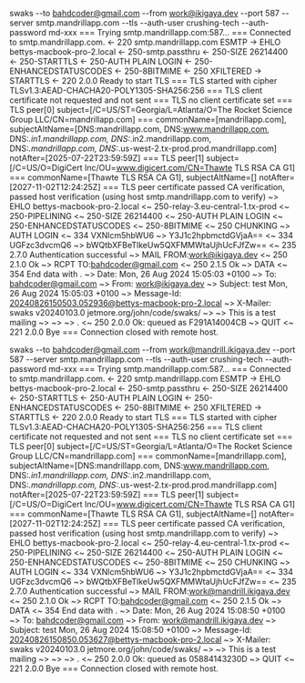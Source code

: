swaks --to bahdcoder@gmail.com --from work@ikigaya.dev --port 587 --server smtp.mandrillapp.com --tls --auth-user crushing-tech --auth-password md-xxx
=== Trying smtp.mandrillapp.com:587...
=== Connected to smtp.mandrillapp.com.
<- 220 smtp.mandrillapp.com ESMTP
-> EHLO bettys-macbook-pro-2.local
<- 250-smtp.passthru
<- 250-SIZE 26214400
<- 250-STARTTLS
<- 250-AUTH PLAIN LOGIN
<- 250-ENHANCEDSTATUSCODES
<- 250-8BITMIME
<- 250 XFILTERED
-> STARTTLS
<- 220 2.0.0 Ready to start TLS
=== TLS started with cipher TLSv1.3:AEAD-CHACHA20-POLY1305-SHA256:256
=== TLS client certificate not requested and not sent
=== TLS no client certificate set
=== TLS peer[0] subject=[/C=US/ST=Georgia/L=Atlanta/O=The Rocket Science Group LLC/CN=mandrillapp.com]
=== commonName=[mandrillapp.com], subjectAltName=[DNS:mandrillapp.com, DNS:www.mandrillapp.com, DNS:*.in1.mandrillapp.com, DNS:*.in2.mandrillapp.com, DNS:*.mandrillapp.com, DNS:*.us-west-2.tx-prod.prod.mandrillapp.com] notAfter=[2025-07-22T23:59:59Z]
=== TLS peer[1] subject=[/C=US/O=DigiCert Inc/OU=www.digicert.com/CN=Thawte TLS RSA CA G1]
=== commonName=[Thawte TLS RSA CA G1], subjectAltName=[] notAfter=[2027-11-02T12:24:25Z]
=== TLS peer certificate passed CA verification, passed host verification (using host smtp.mandrillapp.com to verify)
~> EHLO bettys-macbook-pro-2.local
<~ 250-relay-3.eu-central-1.tx-prod
<~ 250-PIPELINING
<~ 250-SIZE 26214400
<~ 250-AUTH PLAIN LOGIN
<~ 250-ENHANCEDSTATUSCODES
<~ 250-8BITMIME
<~ 250 CHUNKING
~> AUTH LOGIN
<~ 334 VXNlcm5hbWU6
~> Y3J1c2hpbmctdGVjaA==
<~ 334 UGFzc3dvcmQ6
~> bWQtbXFBeTlkeUw5QXFMMWtaUjhUcFJfZw==
<~ 235 2.7.0 Authentication successful
~> MAIL FROM:<work@ikigaya.dev>
<~ 250 2.1.0 Ok
~> RCPT TO:<bahdcoder@gmail.com>
<~ 250 2.1.5 Ok
~> DATA
<~ 354 End data with <CR><LF>.<CR><LF>
~> Date: Mon, 26 Aug 2024 15:05:03 +0100
~> To: bahdcoder@gmail.com
~> From: work@ikigaya.dev
~> Subject: test Mon, 26 Aug 2024 15:05:03 +0100
~> Message-Id: <20240826150503.052936@bettys-macbook-pro-2.local>
~> X-Mailer: swaks v20240103.0 jetmore.org/john/code/swaks/
~>
~> This is a test mailing
~>
~>
~> .
<~ 250 2.0.0 Ok: queued as F291A14004CB
~> QUIT
<~ 221 2.0.0 Bye
=== Connection closed with remote host.

swaks --to bahdcoder@gmail.com --from work@mandrill.ikigaya.dev --port 587 --server smtp.mandrillapp.com --tls --auth-user crushing-tech --auth-password md-xxx
=== Trying smtp.mandrillapp.com:587...
=== Connected to smtp.mandrillapp.com.
<- 220 smtp.mandrillapp.com ESMTP
-> EHLO bettys-macbook-pro-2.local
<- 250-smtp.passthru
<- 250-SIZE 26214400
<- 250-STARTTLS
<- 250-AUTH PLAIN LOGIN
<- 250-ENHANCEDSTATUSCODES
<- 250-8BITMIME
<- 250 XFILTERED
-> STARTTLS
<- 220 2.0.0 Ready to start TLS
=== TLS started with cipher TLSv1.3:AEAD-CHACHA20-POLY1305-SHA256:256
=== TLS client certificate not requested and not sent
=== TLS no client certificate set
=== TLS peer[0] subject=[/C=US/ST=Georgia/L=Atlanta/O=The Rocket Science Group LLC/CN=mandrillapp.com]
=== commonName=[mandrillapp.com], subjectAltName=[DNS:mandrillapp.com, DNS:www.mandrillapp.com, DNS:*.in1.mandrillapp.com, DNS:*.in2.mandrillapp.com, DNS:*.mandrillapp.com, DNS:*.us-west-2.tx-prod.prod.mandrillapp.com] notAfter=[2025-07-22T23:59:59Z]
=== TLS peer[1] subject=[/C=US/O=DigiCert Inc/OU=www.digicert.com/CN=Thawte TLS RSA CA G1]
=== commonName=[Thawte TLS RSA CA G1], subjectAltName=[] notAfter=[2027-11-02T12:24:25Z]
=== TLS peer certificate passed CA verification, passed host verification (using host smtp.mandrillapp.com to verify)
~> EHLO bettys-macbook-pro-2.local
<~ 250-relay-4.eu-central-1.tx-prod
<~ 250-PIPELINING
<~ 250-SIZE 26214400
<~ 250-AUTH PLAIN LOGIN
<~ 250-ENHANCEDSTATUSCODES
<~ 250-8BITMIME
<~ 250 CHUNKING
~> AUTH LOGIN
<~ 334 VXNlcm5hbWU6
~> Y3J1c2hpbmctdGVjaA==
<~ 334 UGFzc3dvcmQ6
~> bWQtbXFBeTlkeUw5QXFMMWtaUjhUcFJfZw==
<~ 235 2.7.0 Authentication successful
~> MAIL FROM:<work@mandrill.ikigaya.dev>
<~ 250 2.1.0 Ok
~> RCPT TO:<bahdcoder@gmail.com>
<~ 250 2.1.5 Ok
~> DATA
<~ 354 End data with <CR><LF>.<CR><LF>
~> Date: Mon, 26 Aug 2024 15:08:50 +0100
~> To: bahdcoder@gmail.com
~> From: work@mandrill.ikigaya.dev
~> Subject: test Mon, 26 Aug 2024 15:08:50 +0100
~> Message-Id: <20240826150850.053627@bettys-macbook-pro-2.local>
~> X-Mailer: swaks v20240103.0 jetmore.org/john/code/swaks/
~>
~> This is a test mailing
~>
~>
~> .
<~ 250 2.0.0 Ok: queued as 05884143230D
~> QUIT
<~ 221 2.0.0 Bye
=== Connection closed with remote host.
